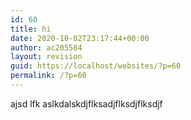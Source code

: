 ```yaml
---
id: 60
title: hi
date: 2020-10-02T23:17:44+00:00
author: ac205584
layout: revision
guid: https://localhost/websites/?p=60
permalink: /?p=60
---
```

ajsd lfk aslkdalskdjflksadjflksdjflksdjf